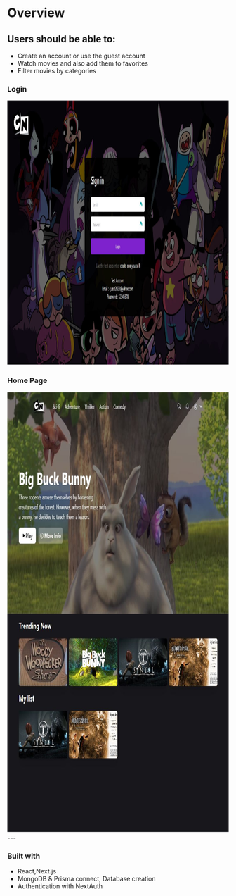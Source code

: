 # Overview

## Users should be able to:
 - Create an account or use the guest account
 - Watch movies and also add them to favorites
 - Filter movies by categories
### Login
<div align ="center">
<img src="./public/images/Login.JPG" width="1000" height="600"/>
</div>

### Home Page
<div align ="center">
<img src="./public/images/Cartoon.JPG" width="1000" height="1000"/>
</div>
---

### Built with

- React,Next.js
- MongoDB & Prisma connect, Database creation
- Authentication with NextAuth


